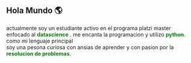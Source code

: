 ## Hola Mundo 🌎

actualmente soy un estudiante activo en el programa platzi master enfocado al <span style="color:green">__datascience__  </span>.
me encanta la programacion y utilizo <span style="color:green">__python__</span>. como mi lenguaje principal  
soy una pesona curiosa con ansias de aprender y con pasion por la <span style="color:green">__resolucion de problemas__</span>.
<!--
**cronozs/cronozs** is a ✨ _special_ ✨ repository because its `README.md` (this file) appears on your GitHub profile.

Here are some ideas to get you started:

- 🔭 I’m currently working on ...
- 🌱 I’m currently learning ...
- 👯 I’m looking to collaborate on ...
- 🤔 I’m looking for help with ...
- 💬 Ask me about ...
- 📫 How to reach me: ...
- 😄 Pronouns: ...
- ⚡ Fun fact: ...
-->
